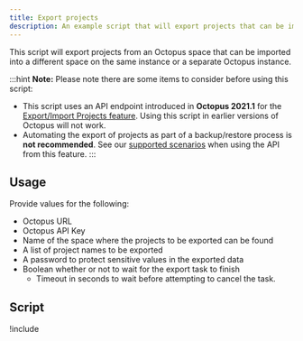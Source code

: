 ```yaml
---
title: Export projects
description: An example script that will export projects that can be imported into a different space on the same, or different Octopus instance.
---
```


This script will export projects from an Octopus space that can be imported into a different space on the same instance or a separate Octopus instance. 

:::hint
**Note:**
Please note there are some items to consider before using this script:

- This script uses an API endpoint introduced in **Octopus 2021.1** for the [Export/Import Projects feature](/docs/projects/export-import/index.md). Using this script in earlier versions of Octopus will not work.
- Automating the export of projects as part of a backup/restore process is **not recommended**. See our [supported scenarios](/docs/projects/export-import/index.md#scenarios) when using the API from this feature.
:::

## Usage

Provide values for the following:
- Octopus URL
- Octopus API Key
- Name of the space where the projects to be exported can be found
- A list of project names to be exported
- A password to protect sensitive values in the exported data
- Boolean whether or not to wait for the export task to finish
    - Timeout in seconds to wait before attempting to cancel the task.

## Script

!include <export-projects-scripts>